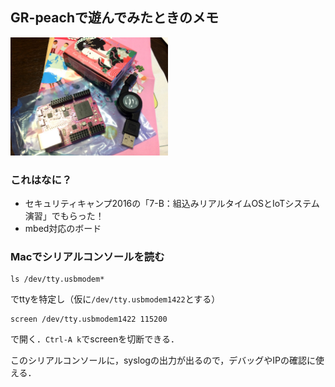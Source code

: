 ## GR-peachで遊んでみたときのメモ
<img class="img-responsive" style="width: 50%;" src="gr-peach.jpg" />

### これはなに？
- セキュリティキャンプ2016の「7-B：組込みリアルタイムOSとIoTシステム演習」でもらった！
- mbed対応のボード

### Macでシリアルコンソールを読む
```
ls /dev/tty.usbmodem*
```
でttyを特定し（仮に`/dev/tty.usbmodem1422`とする）
```
screen /dev/tty.usbmodem1422 115200
```
で開く．`Ctrl-A k`でscreenを切断できる．

このシリアルコンソールに，syslogの出力が出るので，デバッグやIPの確認に使える．

